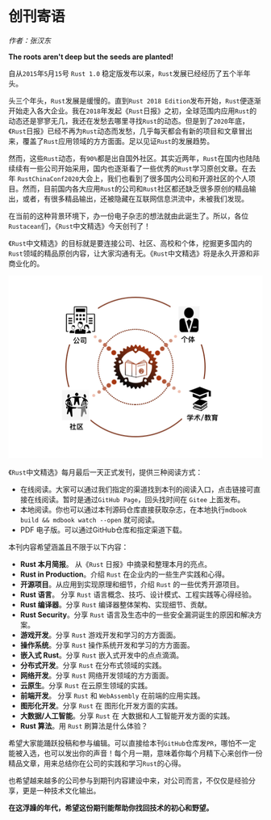 # 创刊寄语

*作者：张汉东*

**The roots aren't deep but the seeds are planted!**

自从`2015`年`5`月`15`号 `Rust 1.0` 稳定版发布以来，`Rust`发展已经经历了五个半年头。

头三个年头，`Rust`发展是缓慢的。直到`Rust 2018 Edition`发布开始，`Rust`便逐渐开始走入各大企业。我在`2018`年发起《`Rust`日报》之初，全球范围内应用`Rust`的动态还是寥寥无几，我还在发愁去哪里寻找`Rust`的动态。但是到了`2020`年底，《`Rust`日报》已经不再为`Rust`动态而发愁，几乎每天都会有新的项目和文章冒出来，覆盖了`Rust`应用领域的方方面面。足以见证`Rust`的发展趋势。

然而，这些`Rust`动态，有`90%`都是出自国外社区。其实近两年，`Rust`在国内也陆陆续续有一些公司开始采用，国内也逐渐看了一些优秀的`Rust`学习原创文章。在去年 `RustChinaConf2020`大会上，我们也看到了很多国内公司和开源社区的个人项目。然而，目前国内各大应用`Rust`的公司和`Rust`社区都还缺乏很多原创的精品输出，或者，有很多精品输出，还被隐藏在互联网信息洪流中，未被我们发现。

在当前的这种背景环境下，办一份电子杂志的想法就由此诞生了。所以，各位`Rustacean`们，《`Rust`中文精选》今天创刊了！

《`Rust`中文精选》的目标就是要连接公司、社区、高校和个体，挖掘更多国内的`Rust`领域的精品原创内容，让大家沟通有无。《`Rust`中文精选》将是永久开源和非商业化的。

![rustmagzine_connect](./image/rustmagazine-connect.png)

《`Rust`中文精选》每月最后一天正式发刊，提供三种阅读方式：

- 在线阅读。大家可以通过我们指定的渠道找到本刊的阅读入口，点击链接可直接在线阅读。暂时是通过`GitHub Page`，回头找时间在 `Gitee` 上面发布。
- 本地阅读。你也可以通过本刊源码仓库直接获取杂志，在本地执行`mdbook build && mdbook watch --open` 就可阅读。
- PDF 电子版。可以通过GitHub仓库和指定渠道下载。

本刊内容希望涵盖且不限于以下内容：

- **Rust 本月简报**。 从《`Rust` 日报》中摘录和整理本月的亮点。
- **Rust in Production**。介绍 `Rust` 在企业内的一些生产实践和心得。
- **开源项目**。从应用到实现原理和细节，介绍 `Rust` 的一些优秀开源项目。
- **Rust 语言**。 分享 `Rust` 语言概念、技巧、设计模式、工程实践等心得经验。
- **Rust 编译器**。分享 `Rust` 编译器整体架构、实现细节、贡献。
- **Rust Security**。分享 `Rust` 语言及生态中的一些安全漏洞诞生的原因和解决方案。
- **游戏开发**。分享 `Rust` 游戏开发和学习的方方面面。
- **操作系统**。分享 `Rust` 操作系统开发和学习的方方面面。
- **嵌入式 Rust**。分享 `Rust` 嵌入式开发中的点点滴滴。
- **分布式开发**。分享 `Rust` 在分布式领域的实践。
- **网络开发**。分享 `Rust` 网络开发领域的方方面面。
- **云原生**。分享 `Rust` 在云原生领域的实践。
- **前端开发**。 分享 `Rust` 和 `WebAssembly` 在前端的应用实践。
- **图形化开发**。分享 `Rust` 在 图形化开发方面的实践。
- **大数据/人工智能**。分享 `Rust` 在 大数据和人工智能开发方面的实践。
- **Rust 算法**。用 `Rust` 刷算法是什么体验？

希望大家能踊跃投稿和参与编辑。可以直接给本刊`GitHub`仓库发`PR`，哪怕不一定能被入选，也可以发出你的声音！每个月一期，意味着你每个月精下心来创作一份精品文章，用来总结你在公司的实践和学习`Rust`的心得。

也希望越来越多的公司参与到期刊内容建设中来，对公司而言，不仅仅是经验分享，更是一种技术文化输出。

**在这浮躁的年代，希望这份期刊能帮助你找回技术的初心和野望。**


